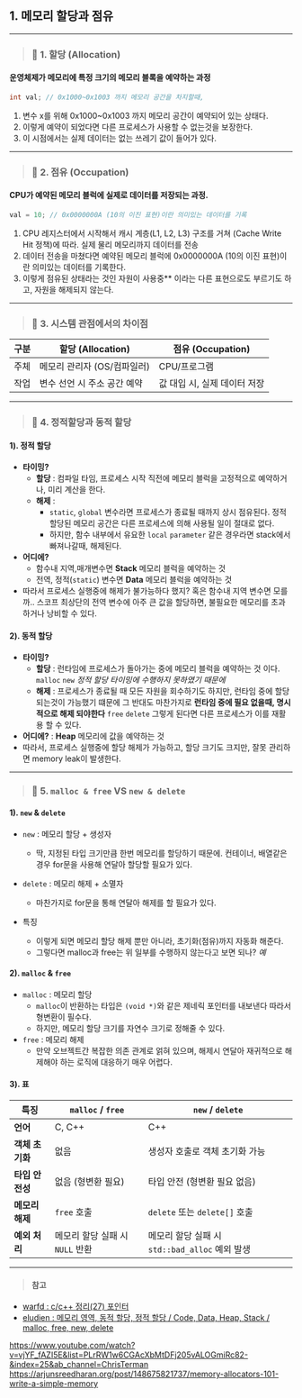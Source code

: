 ## 1. 메모리 할당과 점유

---

> ### 📄 1. 할당 (Allocation)

#### 운영체제가 메모리에 특정 크기의 메모리 블록을 예약하는 과정 

```c
int val; // 0x1000~0x1003 까지 메모리 공간을 차지할때,
```

1. 변수 x를 위해 0x1000~0x1003 까지 메모리 공간이 예약되어 있는 상태다.
2. 이렇게 예약이 되었다면 다른 프로세스가 사용할 수 없는것을 보장한다.
3. 이 시점에서는 실제 데이터는 없는 쓰레기 값이 들어가 있다. 

---

> ### 📄 2. 점유 (Occupation)

#### CPU가 예약된 메모리 블럭에 실제로 데이터를 저장되는 과정.

```c
val = 10; // 0x0000000A (10의 이진 표현)이란 의미있는 데이터를 기록
```

1. CPU 레지스터에서 시작해서 
캐시 계층(L1, L2, L3) 구조를 거쳐 (Cache Write Hit 정책)에 따라.
실제 물리 메모리까지 데이터를 전송
2. 데이터 전송을 마쳤다면 예약된 메모리 블럭에 0x0000000A (10의 이진 표현)이란 의미있는 데이터를 기록한다.
3. 이렇게 점유된 상태라는 것인 자원이 사용중** 이라는 다른 표현으로도 부르기도 하고, 자원을 해제되지 않는다.

---

> ### 📄 3. 시스템 관점에서의 차이점

| 구분 | 할당 (Allocation) | 점유 (Occupation) |
|---|---|---|
| 주체 | 메모리 관리자 (OS/컴파일러) | CPU/프로그램 |
| 작업 | 변수 선언 시 주소 공간 예약 | 값 대입 시, 실제 데이터 저장 |

---

> ### 📄 4. 정적할당과 동적 할당

#### 1). 정적 할당

* **타이밍?** 
  * **할당** : 컴파일 타임, 프로세스 시작 직전에 메모리 블럭을 고정적으로 예약하거나, 미리 계산을 한다.
  * **해제** : 
    * `static`, `global` 변수라면 프로세스가 종료될 때까지 상시 점유된다. 정적할당된 메모리 공간은 다른 프로세스에 의해 사용될 일이 절대로 없다.
    * 하지만, 함수 내부에서 유요한 `local` `parameter` 같은 경우라면 stack에서 빠져나갈때, 해제된다.
* **어디에?** 
  * 함수내 지역,매개변수면 **Stack** 메모리 블럭을 예약하는 것
  * 전역, 정적(`static`) 변수면 **Data** 메모리 블럭을 예약하는 것
* 따라서 프로세스 실행중에 해제가 불가능하다 했지?
  혹은 함수내 지역 변수면 모를까.. 스코프 최상단의 전역 변수에 아주 큰 값을 할당하면, 불필요한 메모리를 초과하거나 낭비할 수 있다.

#### 2). 동적 할당

* **타이밍?**
  * **할당** : 런타임에 프로세스가 돌아가는 중에 메모리 블럭을 예약하는 것 이다. `malloc` `new`
    *정적 할당 타이밍에 수행하지 못하였기 때문에* 
  * **해제** : 프로세스가 종료될 때 모든 자원을 회수하기도 하지만, 
  런타임 중에 할당되는것이 가능했기 떄문에 그 반대도 마찬가지로 **런타임 중에 필요 없을때, 명시적으로 해제 되야한다** `free` `delete`
  그렇게 된다면 다른 프로세스가 이를 재활용 할 수 있다.
* **어디에?** : **Heap** 메모리에 값을 예약하는 것
* 따라서, 프로세스 실행중에 할당 해제가 가능하고, 할당 크기도 크지만, 잘못 관리하면 memory leak이 발생한다.

---

> ### 📄 5. `malloc & free` VS `new & delete`

#### 1). `new` & `delete`

* `new` : 메모리 할당 + 생성자
  * 딱, 지정된 타입 크기만큼 한번 메모리를 할당하기 때문에.
  컨테이너, 배열같은 경우 for문을 사용해 연달아 할당할 필요가 있다.
* `delete` : 메모리 해제 + 소멸자
  * 마찬가지로 for문을 통해 연달아 해제를 할 필요가 있다.

* 특징
    * 이렇게 되면 메모리 할당 해제 뿐만 아니라, 초기화(점유)까지 자동화 해준다.
    * 그렇다면 malloc과 free는 위 일부를 수행하지 않는다고 보면 되나? *예*
    
#### 2). `malloc` & `free`

* `malloc` : 메모리 할당 
  * `malloc`이 반환하는 타입은 `(void *)`와 같은 
  제네릭 포인터를 내보낸다 따라서 형변환이 필수다.
  * 하지만, 메모리 할당 크기를 자연수 크기로 정해줄 수 있다.
* `free` : 메모리 해제
  * 만약 오브젝트간 복잡한 의존 관계로 얽혀 있으며,
  해제시 연달아 재귀적으로 해제해야 하는 로직에 대응하기 매우 어렵다.

#### 3). 표

| **특징**     | **`malloc` / `free`** | **`new` / `delete`**               |
|---|---|---|
| **언어**     | C, C++                | C++                                |
| **객체 초기화** | 없음                    | 생성자 호출로 객체 초기화 가능                  |
| **타입 안전성** | 없음 (형변환 필요)           | 타입 안전 (형변환 필요 없음)                  |
| **메모리 해제** | `free` 호출             | `delete` 또는 `delete[]` 호출          |
| **예외 처리**  | 메모리 할당 실패 시 `NULL` 반환   | 메모리 할당 실패 시 `std::bad_alloc` 예외 발생 |


---

> #### 참고 

* [warfd : c/c++ 정리(27) 포인터](https://blog.naver.com/warfd/223899246058)
* [eludien : 메모리 영역, 동적 할당, 정적 할당 / Code, Data, Heap, Stack / malloc, free, new, delete](https://blog.naver.com/eludien/221462352935)


https://www.youtube.com/watch?v=vjYF_fAZI5E&list=PLrRW1w6CGAcXbMtDFj205vALOGmiRc82-&index=25&ab_channel=ChrisTerman
https://arjunsreedharan.org/post/148675821737/memory-allocators-101-write-a-simple-memory